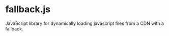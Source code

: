 fallback.js
===========

JavaScript library for dynamically loading javascript files from a CDN with a fallback.
